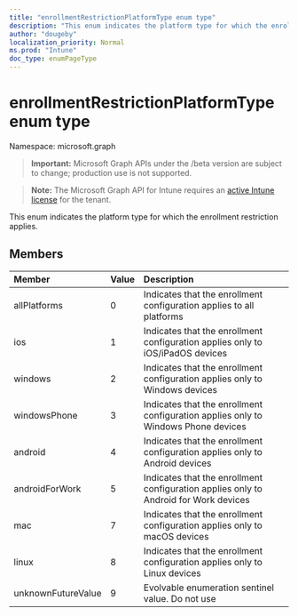```yaml
---
title: "enrollmentRestrictionPlatformType enum type"
description: "This enum indicates the platform type for which the enrollment restriction applies."
author: "dougeby"
localization_priority: Normal
ms.prod: "Intune"
doc_type: enumPageType
---
```


# enrollmentRestrictionPlatformType enum type

Namespace: microsoft.graph

> **Important:** Microsoft Graph APIs under the /beta version are subject to change; production use is not supported.

> **Note:** The Microsoft Graph API for Intune requires an [active Intune license](https://go.microsoft.com/fwlink/?linkid=839381) for the tenant.

This enum indicates the platform type for which the enrollment restriction applies.

## Members
|Member|Value|Description|
|:---|:---|:---|
|allPlatforms|0|Indicates that the enrollment configuration applies to all platforms|
|ios|1|Indicates that the enrollment configuration applies only to iOS/iPadOS devices|
|windows|2|Indicates that the enrollment configuration applies only to Windows devices|
|windowsPhone|3|Indicates that the enrollment configuration applies only to Windows Phone devices|
|android|4|Indicates that the enrollment configuration applies only to Android devices|
|androidForWork|5|Indicates that the enrollment configuration applies only to Android for Work devices|
|mac|7|Indicates that the enrollment configuration applies only to macOS devices|
|linux|8|Indicates that the enrollment configuration applies only to Linux devices|
|unknownFutureValue|9|Evolvable enumeration sentinel value. Do not use|




